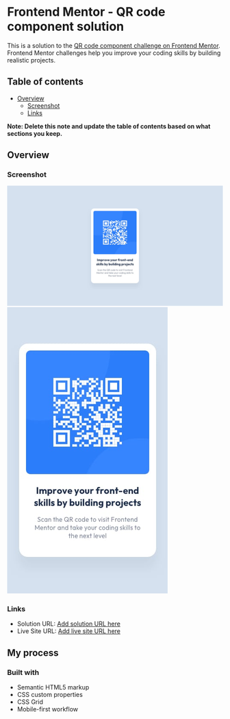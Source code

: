 # Frontend Mentor - QR code component solution

This is a solution to the [QR code component challenge on Frontend Mentor](https://www.frontendmentor.io/challenges/qr-code-component-iux_sIO_H). Frontend Mentor challenges help you improve your coding skills by building realistic projects.

## Table of contents

- [Overview](#overview)
  - [Screenshot](#screenshot)
  - [Links](#links)

**Note: Delete this note and update the table of contents based on what sections you keep.**

## Overview

### Screenshot

![](./design/desktop-design.jpg)
![](./design/mobile-design.jpg)

### Links

- Solution URL: [Add solution URL here](https://www.frontendmentor.io/solutions/qr-code-component-html-and-css-tiLSHy1fpA)
- Live Site URL: [Add live site URL here](https://israeljrx.github.io/qrcode-frontendmentor/)

## My process

### Built with

- Semantic HTML5 markup
- CSS custom properties
- CSS Grid
- Mobile-first workflow
